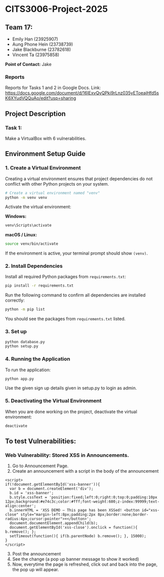 # CITS3006-Project-2025
## Team 17:
- Emily Han (23925907)
- Aung Phone Hein (23738739)
- Jake Blackburne (23782618)
- Vincent Ta (23975858)

**Point of Contact:** Jake

### Reports
Reports for Tasks 1 and 2 in Google Docs.
Link: https://docs.google.com/document/d/16IExvQyQPki9rLnz035yEToeajHfd5sK6XYudVQQuAo/edit?usp=sharing

## Project Description
### Task 1:
Make a VirtualBox with 6 vulnerabilities. 

## Environment Setup Guide

### 1. Create a Virtual Environment

Creating a virtual environment ensures that project dependencies do not conflict with other Python projects on your system.

```bash
# Create a virtual environment named "venv"
python -m venv venv
```

Activate the virtual environment:

**Windows:**
```bash
venv\Scripts\activate
```

**macOS / Linux:**
```bash
source venv/bin/activate
```

If the environment is active, your terminal prompt should show `(venv)`.

### 2. Install Dependencies

Install all required Python packages from `requirements.txt`:

```bash
pip install -r requirements.txt
```

Run the following command to confirm all dependencies are installed correctly:

```bash
python -m pip list
```

You should see the packages from `requirements.txt` listed.

### 3. Set up

```bash
python database.py
python setup.py
```

### 4. Running the Application

To run the application:

```bash
python app.py
```
Use the given sign up details given in setup.py to login as admin. 

### 5. Deactivating the Virtual Environment

When you are done working on the project, deactivate the virtual environment:

```bash
deactivate
```

## To test Vulnerabilities:

### Web Vulnerability: Stored XSS in Announcements. 

1. Go to Announcement Page. 
2. Create an announcement with a script in the body of the announcement
```
<script>
if(!document.getElementById('xss-banner')){
  var b = document.createElement('div');
  b.id = 'xss-banner';
  b.style.cssText = 'position:fixed;left:0;right:0;top:0;padding:10px 12px;background:#e74c3c;color:#fff;font-weight:600;z-index:99999;text-align:center';
  b.innerHTML = 'XSS DEMO — This page has been XSSed! <button id="xss-close" style="margin-left:8px;padding:2px 8px;border:none;border-radius:4px;cursor:pointer">×</button>';
  document.documentElement.appendChild(b);
  document.getElementById('xss-close').onclick = function(){ b.remove(); };
  setTimeout(function(){ if(b.parentNode) b.remove(); }, 15000);
}
</script>
```
3. Post the announcement
4. See the change (a pop up banner message to show it worked)
5. Now, everytime the page is refreshed, click out and back into the page, the pop up will appear. 





